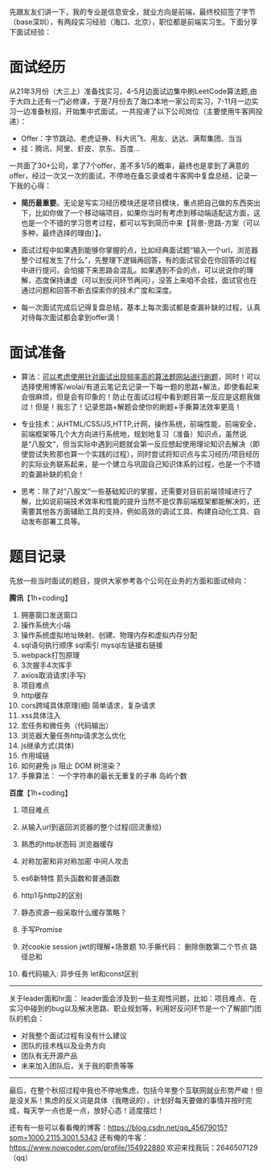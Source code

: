 
先跟友友们讲一下，我的专业是信息安全，就业方向是前端，最终校招签了字节（base深圳），有两段实习经验（海口、北京），职位都是前端实习生。下面分享下面试经验：

# 面试经历
从21年3月份（大三上）准备找实习，4-5月边面试边集中刷LeetCode算法题,由于大四上还有一门必修课，于是7月份去了海口本地一家公司实习，7-11月一边实习一边准备秋招，开始集中式面试，一共投递了以下公司岗位（主要使用牛客网投递）：

- Offer：字节跳动、老虎证券、科大讯飞、用友、达达、满帮集团、当当
- 挂：腾讯、阿里、虾皮、京东、百度...

一共面了30+公司，拿了7个offer，差不多1/5的概率，最终也是拿到了满意的offer，经过一次又一次的面试，不停地在备忘录或者牛客网中复盘总结，记录一下我的心得：

- **简历最重要**。无论是写实习经历模块还是项目模块，重点把自己做的东西突出下，比如你做了一个移动端项目，如果你当时有考虑到移动端适配这方面，这也是一个不错的学习思考过程，都可以写到简历中来【背景-思路-方案（可以多种，最终选择的理由）】。

- 面试过程中如果遇到能够你掌握的点，比如经典面试题“输入一个url，浏览器整个过程发生了什么”，先整理下逻辑再回答，有的面试官会在你回答的过程中进行提问，会怕接下来思路会混乱。如果遇到不会的点，可以说说你的理解，态度保持谦虚（可以到反问环节再问），没答上来咱不会挂，面试官也在通过问题和回答不断去探索你的技术广度和深度。
- 每一次面试完成后记得复盘总结，基本上每次面试都是查漏补缺的过程，认真对待每次面试都会拿到offer滴！

# 面试准备

- 算法：[可以考虑使用针对面试出现频率高的算法题网站进行刷题](https://codetop.cc/home)，同时！可以选择使用博客/wolai/有道云笔记去记录一下每一题的思路+解法，即使看起来会很麻烦，但是会有印象的！防止在面试过程中看到题目第一反应是这题我做过！但是！我忘了！记录思路+解题会使你的刷题+手撕算法效率更高！

- 专业技术：从HTML/CSS/JS,HTTP,计网，操作系统，前端性能，前端安全，前端框架等几个大方向进行系统地，规划地复习（准备）知识点，虽然说是“八股文”，但当实际中遇到问题就会第一反应想起使用理论知识去解决（即使尝试失败那也算一个实践的过程），同时尝试将知识点与实习经历/项目经历的实际业务联系起来，是一个建立与巩固自己知识体系的过程，也是一个不错的查漏补缺的机会！

- 思考：除了对“八股文”一些基础知识的掌握，还需要对目前前端领域进行了解，比如说前端技术效率和性能的提升当然不是仅靠前端框架都能解决的，还需要其他各方面辅助工具的支持，例如高效的调试工具、构建自动化工具、自动发布部署工具等。


# 题目记录
先放一些当时面试的题目，提供大家参考各个公司在业务的方面和面试倾向：

**腾讯**【1h+coding】
1. 拥塞窗口发送窗口
2. 操作系统大小端
3. 操作系统虚拟地址映射、创建、物理内存和虚拟内存分配 
4. sql语句执行顺序 sql索引 mysql左链接右链接
5. webpack打包原理
6. 3次握手4次挥手
7. axios取消请求(手写)
8. 项目难点
9. http缓存
10. cors跨域具体原理(细)  简单请求，复杂请求
11. xss具体注入
12. 宏任务和微任务（代码输出）
13. 浏览器大量任务http请求怎么优化
14. js继承方式(具体)
15. 作用域链
16. 如何避免 js 阻止 DOM 树渲染？
17. 手撕算法：
一个字符串的最长无重复的子串
岛屿个数

**百度**【1h+coding】
1. 项目难点
2. 从输入url到返回浏览器的整个过程(回流重绘)
3. 熟悉的http状态码  浏览器缓存
4. 对称加密和非对称加密 中间人攻击
5. es6新特性 箭头函数和普通函数
6. http1与http2的区别
7. 静态资源一般采取什么缓存策略？
8. 手写Promise
9. 对cookie session jwt的理解+场景题
10.手撕代码：
删除倒数第二个节点
路径总和

11. 看代码输入:
异步任务
let和const区别

---
关于leader面和hr面：
leader面会涉及到一些主观性问题，比如：项目难点、在实习中碰到的bug以及解决思路、职业规划等，利用好反问环节是一个了解部门团队的机会：
- 对我整个面试过程有没有什么建议
- 团队的技术栈以及业务方向
- 团队有无开源产品
- 未来加入团队后，关于我的职责等等


---
最后，在整个秋招过程中我也不停地焦虑，包括今年整个互联网就业形势严峻！但是没关系！焦虑的反义词是具体（我瞎说的），计划好每天要做的事情并按时完成，每天学一点也是一点，放好心态！适度摆烂！

还有有一些可以看看俺的博客：https://blog.csdn.net/qq_45679015?spm=1000.2115.3001.5343
还有俺的牛客：https://www.nowcoder.com/profile/154922880
欢迎来找我玩：2646507129（qq）